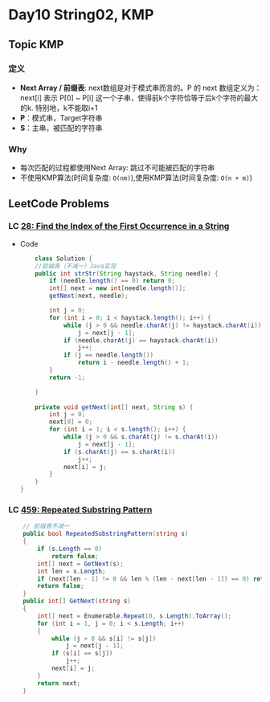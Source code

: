 # Day10 String02, KMP

## Topic KMP
### 定义
- **Next Array / 前缀表**: next数组是对于模式串而言的。P 的 next 数组定义为：next[i] 表示 P[0] ~ P[i] 这一个子串，使得前k个字符恰等于后k个字符的最大的k. 特别地，k不能取i+1
- **P**：模式串，Target字符串
- **S**：主串，被匹配的字符串

### Why
- 每次匹配的过程都使用Next Array: 跳过不可能被匹配的字符串
- 不使用KMP算法(时间复杂度: `O(nm)`),使用KMP算法(时间复杂度: `O(n + m)`)

## LeetCode Problems
    
### LC [28: Find the Index of the First Occurrence in a String](https://leetcode.com/problems/find-the-index-of-the-first-occurrence-in-a-string/description/)

  - Code 
    ```java
        class Solution {
        //前缀表（不减一）Java实现
        public int strStr(String haystack, String needle) {
            if (needle.length() == 0) return 0;
            int[] next = new int[needle.length()];
            getNext(next, needle);

            int j = 0;
            for (int i = 0; i < haystack.length(); i++) {
                while (j > 0 && needle.charAt(j) != haystack.charAt(i)) 
                    j = next[j - 1];
                if (needle.charAt(j) == haystack.charAt(i)) 
                    j++;
                if (j == needle.length()) 
                    return i - needle.length() + 1;
            }
            return -1;

        }
        
        private void getNext(int[] next, String s) {
            int j = 0;
            next[0] = 0;
            for (int i = 1; i < s.length(); i++) {
                while (j > 0 && s.charAt(j) != s.charAt(i)) 
                    j = next[j - 1];
                if (s.charAt(j) == s.charAt(i)) 
                    j++;
                next[i] = j; 
            }
        }
    }
    
    ```


### LC [459: Repeated Substring Pattern](https://leetcode.com/problems/repeated-substring-pattern/description/)
```c#
    // 前缀表不减一
    public bool RepeatedSubstringPattern(string s)
    {
        if (s.Length == 0)
            return false;
        int[] next = GetNext(s);
        int len = s.Length;
        if (next[len - 1] != 0 && len % (len - next[len - 1]) == 0) return true;
        return false;
    }
    public int[] GetNext(string s)
    {
        int[] next = Enumerable.Repeat(0, s.Length).ToArray();
        for (int i = 1, j = 0; i < s.Length; i++)
        {
            while (j > 0 && s[i] != s[j])
                j = next[j - 1];
            if (s[i] == s[j])
                j++;
            next[i] = j;
        }
        return next;
    }
```